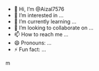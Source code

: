 - 👋 Hi, I’m @Aizal7576
- 👀 I’m interested in ...
- 🌱 I’m currently learning ...
- 💞️ I’m looking to collaborate on ...
- 📫 How to reach me ...
- 😄 Pronouns: ...
- ⚡ Fun fact: ...

<!---
Aizal7576/Aizal7576 is a ✨ special ✨ repository because its `README.md` (this file) appears on your GitHub profile.
You can click the Preview link to take a look at your changes.
--->m
